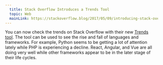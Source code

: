 ```yaml
---
  title: Stack Overflow Introduces a Trends Tool
  topic: Web
  mainLink: https://stackoverflow.blog/2017/05/09/introducing-stack-overflow-trends/
---
```


You can now check the trends on Stack Overflow with their new [Trends tool](https://insights.stackoverflow.com/trends).
The tool can be used to see the rise and fall of languages and frameworks. 
For example, Python seems to be getting a lot of attention lately while PHP is experiencing a decline. 
React, Angular, and Vue are all doing very well while other frameworks appear to be in the later stage of their life cycles.
